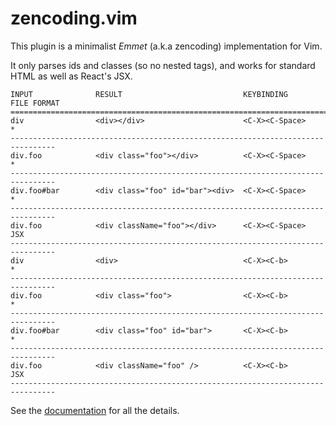 # zencoding.vim
This plugin is a minimalist _Emmet_ (a.k.a zencoding) implementation for Vim.

It only parses ids and classes (so no nested tags), and works for standard
HTML as well as React's JSX.

```
INPUT              RESULT                           KEYBINDING       FILE FORMAT
================================================================================
div                <div></div>                      <C-X><C-Space>             *
--------------------------------------------------------------------------------
div.foo            <div class="foo"></div>          <C-X><C-Space>             *
--------------------------------------------------------------------------------
div.foo#bar        <div class="foo" id="bar"><div>  <C-X><C-Space>             *
--------------------------------------------------------------------------------
div.foo            <div className="foo"></div>      <C-X><C-Space>           JSX
--------------------------------------------------------------------------------
div                <div>                            <C-X><C-b>                 *
--------------------------------------------------------------------------------
div.foo            <div class="foo">                <C-X><C-b>                 *
--------------------------------------------------------------------------------
div.foo#bar        <div class="foo" id="bar">       <C-X><C-b>                 *
--------------------------------------------------------------------------------
div.foo            <div className="foo" />          <C-X><C-b>               JSX
--------------------------------------------------------------------------------
```

See the [documentation](doc/zencoding.txt) for all the details.
